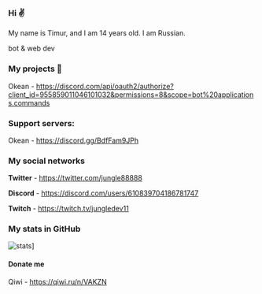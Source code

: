 ### Hi :v:

My name is Timur, and I am 14 years old. I am Russian.

bot & web dev

### My projects 👾

Okean - https://discord.com/api/oauth2/authorize?client_id=955859011046101032&permissions=8&scope=bot%20applications.commands

### Support servers:

Okean - https://discord.gg/BdfFam9JPh

### My social networks

**Twitter** - https://twitter.com/jungle88888

**Discord** - https://discord.com/users/610839704186781747

**Twitch** - https://twitch.tv/jungledev11

### My stats in GitHub 

![stats](https://github-readme-stats.vercel.app/api?username=timka-123&show_icons=true&theme=radical)]

#### Donate me

Qiwi - https://qiwi.ru/n/VAKZN
